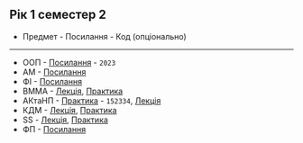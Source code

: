 ## Рік 1 семестер 2

- Предмет - Посилання - Код (опціонально)

---

- ООП - [Посилання](https://us02web.zoom.us/j/85793432609) - `2023`
- АМ - [Посилання](https://us02web.zoom.us/j/88030483350?pwd=YXFQYU9URVIwd1FRbkxqVFBxd2ZJdz09)
- ФІ - [Посилання](https://us05web.zoom.us/j/7423010976?pwd=MDBKRTVDbHZ0MDVwbStmdElodUxiZz09%20)
- ВММА - [Лекція](https://us05web.zoom.us/j/4344130497?pwd=Z05oUnB4RDJGTGRWeEFaNlRsVDlBZz09), [Практика](https://us05web.zoom.us/j/3815612002?pwd=VW03dHdFQzk1Qnk4M0dlL2RMMlIxQT09)
- АКтаНП - [Практика](https://us02web.zoom.us/j/5151534723) - `152334`, [Лекція](https://us04web.zoom.us/j/7594080934?pwd=RlBDYW9OMzNGeXkwQjBGQzNKNnF4QT09)
- КДМ - [Лекція](https://meet.google.com/arg-syjc-vcz), [Практика](https://meet.google.com/hke-ztgv-wxg)
- SS - [Лекція](https://us04web.zoom.us/j/76026382394?pwd=wcmYLJnXS7RVbz7ZFu624OeGozRwgs), [Практика](https://meet.google.com/sor-axaz-zxk)
- ФП - [Посилання](https://us05web.zoom.us/j/4225643406?pwd=UENrZE9SckhzQ25XS01qMGhxdnI3dz09)
